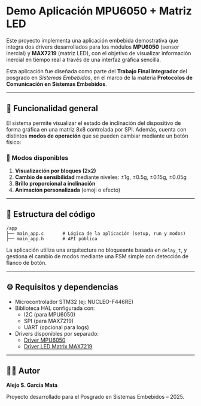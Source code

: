 # Demo Aplicación MPU6050 + Matriz LED

Este proyecto implementa una aplicación embebida demostrativa que integra dos drivers desarrollados para los módulos **MPU6050** (sensor inercial) y **MAX7219** (matriz LED), con el objetivo de visualizar información inercial en tiempo real a través de una interfaz gráfica sencilla.

Esta aplicación fue diseñada como parte del **Trabajo Final Integrador** del posgrado en *Sistemas Embebidos*, en el marco de la materia **Protocolos de Comunicación en Sistemas Embebidos**.

---

## 🚀 Funcionalidad general

El sistema permite visualizar el estado de inclinación del dispositivo de forma gráfica en una matriz 8x8 controlada por SPI. Además, cuenta con distintos **modos de operación** que se pueden cambiar mediante un botón físico:

### 🧠 Modos disponibles

1. **Visualización por bloques (2x2)**
2. **Cambio de sensibilidad** mediante niveles: ±1g, ±0.5g, ±0.15g, ±0.05g
3. **Brillo proporcional a inclinación**
4. **Animación personalizada** (emoji o efecto)

---

## 🧱 Estructura del código

```
/app
├── main_app.c       # Lógica de la aplicación (setup, run y modos)
├── main_app.h       # API pública
```

La aplicación utiliza una arquitectura no bloqueante basada en `delay_t`, y gestiona el cambio de modos mediante una FSM simple con detección de flanco de botón.

---

## ⚙️ Requisitos y dependencias

- Microcontrolador STM32 (ej: NUCLEO-F446RE)
- Biblioteca HAL configurada con:
  - I2C (para MPU6050)
  - SPI (para MAX7219)
  - UART (opcional para logs)
- Drivers disponibles por separado:
  - [Driver MPU6050](https://github.com/AlejoGm/mpu6050-driver)
  - [Driver LED Matrix MAX7219](https://github.com/AlejoGm/ledmatrix-driver)

---

## 👨‍💻 Autor

**Alejo S. García Mata**  

Proyecto desarrollado para el Posgrado en Sistemas Embebidos – 2025.